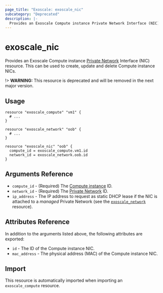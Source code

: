 ```yaml
---
page_title: "Exoscale: exoscale_nic"
subcategory: "Deprecated"
description: |-
  Provides an Exoscale Compute instance Private Network Interface (NIC).
---
```


# exoscale\_nic

Provides an Exoscale Compute instance [Private Network][privnet-doc] Interface (NIC) resource. This can be used to create, update and delete Compute instance NICs.

!> **WARNING:** This resource is deprecated and will be removed in the next major version.

## Usage

```hcl
resource "exoscale_compute" "vm1" {
  # ...
}

resource "exoscale_network" "oob" {
  # ...
}

resource "exoscale_nic" "oob" {
  compute_id = exoscale_compute.vm1.id
  network_id = exoscale_network.oob.id
}
```


## Arguments Reference

* `compute_id` - (Required) The [Compute instance][r-compute] ID.
* `network_id` - (Required) The [Private Network][r-network] ID.
* `ip_address` - The IP address to request as static DHCP lease if the NIC is attached to a *managed* Private Network (see the [`exoscale_network`][r-network] resource).


## Attributes Reference

In addition to the arguments listed above, the following attributes are exported:

* `id` - The ID of the Compute instance NIC.
* `mac_address` - The physical address (MAC) of the Compute instance NIC.


## Import

This resource is automatically imported when importing an `exoscale_compute` resource.


[privnet-doc]: https://community.exoscale.com/documentation/compute/private-networks/
[r-compute]: ../resources/compute
[r-network]: ../resources/network
